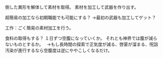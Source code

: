 倒した異形を解体して素材を取得。
素材を加工して武器を作り出す。

超簡易の加工なら初期職能でも可能にする？
→最初の武器も加工してゲット？

工作：ごく簡易の素材加工を行う。

食料の取得もする？
１日ずつ空腹になっていくか。
それとも神界では腹が減らないものとするか。　
→もし長時間の探索で正気度が減る、啓蒙が溜まる、呪詛汚染が進行するなら空腹度は逆にややこしくなるだけ。







